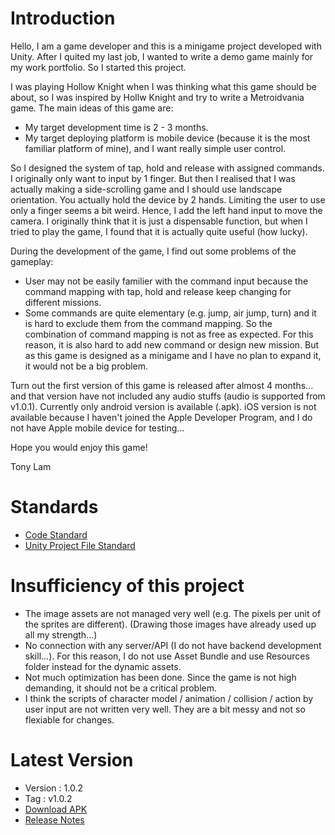 # Introduction

Hello, I am a game developer and this is a minigame project developed with Unity. After I quited my last job, I wanted to write a demo game mainly for my work portfolio. So I started this project.

I was playing Hollow Knight when I was thinking what this game should be about, so I was inspired by Hollw Knight and try to write a Metroidvania game. The main ideas of this game are:

* My target development time is 2 - 3 months.
* My target deploying platform is mobile device (because it is the most familiar platform of mine), and I want really simple user control.

So I designed the system of tap, hold and release with assigned commands. I originally only want to input by 1 finger. But then I realised that I was actually making a side-scrolling game and I should use landscape orientation. You actually hold the device by 2 hands. Limiting the user to use only a finger seems a bit weird. Hence, I add the left hand input to move the camera. I originally think that it is just a dispensable function, but when I tried to play the game, I found that it is actually quite useful (how lucky).

During the development of the game, I find out some problems of the gameplay:

* User may not be easily familier with the command input because the command mapping with tap, hold and release keep changing for different missions.
* Some commands are quite elementary (e.g. jump, air jump, turn) and it is hard to exclude them from the command mapping. So the combination of command mapping is not as free as expected. For this reason, it is also hard to add new command or design new mission. But as this game is designed as a minigame and I have no plan to expand it, it would not be a big problem.

Turn out the first version of this game is released after almost 4 months... and that version have not included any audio stuffs (audio is supported from v1.0.1). Currently only android version is available (.apk). iOS version is not available because I haven't joined the Apple Developer Program, and I do not have Apple mobile device for testing...

Hope you would enjoy this game!

Tony Lam

# Standards

* [Code Standard](./Metroidvania/Assets/Documents/HihiFramework/CodeStandard.md)
* [Unity Project File Standard](./Metroidvania/Assets/Documents/HihiFramework/UnityProjectFileStandard.md)

# Insufficiency of this project

* The image assets are not managed very well (e.g. The pixels per unit of the sprites are different). (Drawing those images have already used up all my strength...)
* No connection with any server/API (I do not have backend development skill...). For this reason, I do not use Asset Bundle and use Resources folder instead for the dynamic assets.
* Not much optimization has been done. Since the game is not high demanding, it should not be a critical problem.
* I think the scripts of character model / animation / collision / action by user input are not written very well. They are a bit messy and not so flexiable for changes.

# Latest Version

* Version : 1.0.2
* Tag : v1.0.2
* [Download APK](https://drive.google.com/file/d/1C7zcS4Ua7hN784H1DKBo1xtzj1f6kqHX)
* [Release Notes](./ReleaseNotes.md)